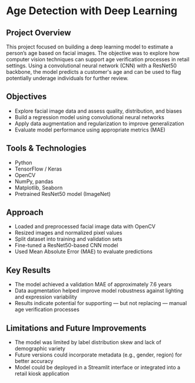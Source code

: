 # Age Detection with Deep Learning

## Project Overview

This project focused on building a deep learning model to estimate a person’s age based on facial images. The objective was to explore how computer vision techniques can support age verification processes in retail settings. Using a convolutional neural network (CNN) with a ResNet50 backbone, the model predicts a customer's age and can be used to flag potentially underage individuals for further review.

## Objectives

- Explore facial image data and assess quality, distribution, and biases
- Build a regression model using convolutional neural networks
- Apply data augmentation and regularization to improve generalization
- Evaluate model performance using appropriate metrics (MAE)

## Tools & Technologies

- Python
- TensorFlow / Keras
- OpenCV
- NumPy, pandas
- Matplotlib, Seaborn
- Pretrained ResNet50 model (ImageNet)

## Approach

- Loaded and preprocessed facial image data with OpenCV
- Resized images and normalized pixel values
- Split dataset into training and validation sets
- Fine-tuned a ResNet50-based CNN model
- Used Mean Absolute Error (MAE) to evaluate predictions

## Key Results

- The model achieved a validation MAE of approximately 7.6 years
- Data augmentation helped improve model robustness against lighting and expression variability
- Results indicate potential for supporting — but not replacing — manual age verification processes

## Limitations and Future Improvements

- The model was limited by label distribution skew and lack of demographic variety
- Future versions could incorporate metadata (e.g., gender, region) for better accuracy
- Model could be deployed in a Streamlit interface or integrated into a retail kiosk application

